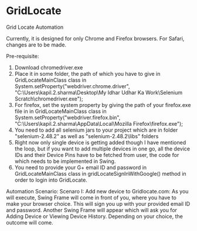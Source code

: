 # GridLocate
Grid Locate Automation

Currently, it is designed for only Chrome and Firefox browsers. For Safari, changes are to be made.

Pre-requisite:
1. Download chromedriver.exe
2. Place it in some folder, the path of which you have to give in GridLocateMainClass class in System.setProperty("webdriver.chrome.driver", "C:\\Users\\kapil.2.sharma\\Desktop\\My Idhar Udhar Ka Work\\Selenium Scratch\\chromedriver.exe");
3. For firefox, set the system property by giving the path of your firefox.exe file in in GridLocateMainClass class in System.setProperty("webdriver.firefox.bin", "C:\\Users\\kapil.2.sharma\\AppData\\Local\\Mozilla Firefox\\firefox.exe");
4. You need to add all selenium jars to your project which are in folder "selenium-2.48.2" as well as "selenium-2.48.2\libs" folders
5. Right now only single device is getting added though I have mentioned the loop, but if you want to add multiple devices in one go, all the device IDs and their Device Pins have to be fetched from user, the code for which needs to be implemented in Swing.
6. You need to provide your G+ email ID and password in GridLocateMainClass class in gridLocateSignInWithGoogle() method in order to login into GridLocate.

Automation Scenario:
Scenaro I: Add new device to Gridlocate.com: As you will execute, Swing Frame will come in front of you, where you have to make your browser choice. This will sign you up with your provided email ID and password. Another Swing Frame will appear which will ask you for Adding Device or Viewing Device History. Depending on your choice, the outcome will come. 
